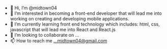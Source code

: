 - 👋 Hi, I’m @midtown04
- 👀 I’m interested in becoming a front-end developer that will lead me into working on creating and developing mobile applications. 
- 🌱 I’m currently learning front end technology which includes: html, css, javascript that will lead me into React and React.js
- 💞️ I’m looking to collaborate on ...
- 📫 How to reach me ...midtown04@gmail.com

<!---
midtown04/midtown04 is a ✨ special ✨ repository because its `README.md` (this file) appears on your GitHub profile.
You can click the Preview link to take a look at your changes.
--->
